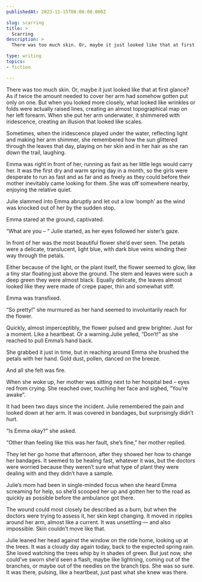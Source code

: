 ```yaml
---
publishedAt: 2023-11-15T08:00:00.000Z

slug: scarring
title: >
  Scarring
description: >
  There was too much skin. Or, maybe it just looked like that at first glance? As if twice the amount needed to cover her arm had somehow gotten put only on one.

type: writing
topics:
- fiction

---
```


There was too much skin. Or, maybe it just looked like that at first glance? As if twice the amount needed to cover her arm had somehow gotten put only on one. But when you looked more closely, what looked like wrinkles or folds were actually raised lines, creating an almost topographical map on her left forearm. When she put her arm underwater, it shimmered with iridescence, creating an illusion that looked like scales.

Sometimes, when the iridescence played under the water, reflecting light and making her arm shimmer, she remembered how the sun glittered through the leaves that day, playing on her skin and in her hair as she ran down the trail, laughing.

Emma was right in front of her, running as fast as her little legs would carry her. It was the first dry and warm spring day in a month, so the girls were desperate to run as fast and as far and as freely as they could before their mother inevitably came looking for them. She was off somewhere nearby, enjoying the relative quiet.

Julie slammed into Emma abruptly and let out a low ‘oomph’ as the wind was knocked out of her by the sudden stop.

Emma stared at the ground, captivated. 

“What are you – “ Julie started, as her eyes followed her sister’s gaze.

In front of her was the most beautiful flower she’d ever seen. The petals were a delicate, translucent, light blue, with dark blue veins winding their way through the petals.

Either because of the light, or the plant itself, the flower seemed to glow, like a tiny star floating just above the ground. The stem and leaves were such a deep green they were almost black. Equally delicate, the leaves almost looked like they were made of crepe paper, thin and somewhat stiff.

Emma was transfixed.

“So pretty!” she murmured as her hand seemed to involuntarily reach for the flower.

Quickly, almost imperceptibly, the flower pulsed and grew brighter. Just for a moment. Like a heartbeat. Or a warning.Julie yelled, “Don’t!” as she reached to pull Emma’s hand back.

She grabbed it just in time, but in reaching around Emma she brushed the petals with her hand. Gold dust, pollen, danced on the breeze.

And all she felt was fire.

When she woke up, her mother was sitting next to her hospital bed – eyes red from crying. She reached over, touching her face and sighed, “You’re awake”.

It had been two days since the incident. Julie remembered the pain and looked down at her arm. It was covered in bandages, but surprisingly didn’t hurt.

“Is Emma okay?” she asked.

“Other than feeling like this was her fault, she’s fine,” her mother replied.

They let her go home that afternoon, after they showed her how to change her bandages. It seemed to be healing fast, whatever it was, but the doctors were worried because they weren’t sure what type of plant they were dealing with and they didn’t have a sample.

Julie’s mom had been in single-minded focus when she heard Emma screaming for help, so she’d scooped her up and gotten her to the road as quickly as possible before the ambulance got there.

The wound could most closely be described as a burn, but when the doctors were trying to assess it, her skin kept changing. It moved in ripples around her arm, almost like a current. It was unsettling — and also impossible. Skin couldn’t move like that.

Julie leaned her head against the window on the ride home, looking up at the trees. It was a cloudy day again today, back to the expected spring rain. She loved watching the trees whip by in shades of green. But just now, she could’ve sworn she’d seen a flash, maybe like lightning, coming out of the branches, or maybe out of the needles on the branch tips. She was so sure. It was there, pulsing, like a heartbeat, just past what she knew was there.